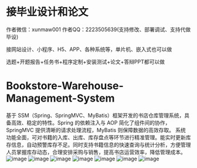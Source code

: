 # 接毕业设计和论文
作者微信：xunmaw001  作者QQ：2223505639(支持修改、部署调试、支持代做毕设)

接网站设计、小程序、H5、APP、各种系统等，单片机、嵌入式也可以做

选题+开题报告+任务书+程序定制+安装测试+论文+答辩PPT都可以做
# Bookstore-Warehouse-Management-System
基于 SSM（Spring、SpringMVC、MyBatis）框架开发的书店仓库管理系统，具备高效、稳定的特性。Spring 的依赖注入与 AOP 简化了组件间的协作，SpringMVC 提供清晰的请求处理流程，MyBatis 则保障数据的高效存取。  系统功能全面，可对书籍的入库、出库、库存盘点等环节进行精准管理。能实时更新库存信息，自动预警库存不足。同时支持书籍信息的快速查询与统计分析，方便管理人员掌握库存动态，合理安排采购与销售，提高书店运营效率，降低管理成本。 
![image](https://github.com/user-attachments/assets/1e4b47d6-67e5-47eb-b6fa-db14650f672e)
![image](https://github.com/user-attachments/assets/a686c6ae-b7d5-435d-b894-d1e7ad08af93)
![image](https://github.com/user-attachments/assets/07c8314a-ad04-4de8-8657-4f90e46fc191)
![image](https://github.com/user-attachments/assets/f3192ea4-0052-4b27-82f0-c96ed122bd54)
![image](https://github.com/user-attachments/assets/31198062-b9f1-4195-a17c-519b467f6c77)
![image](https://github.com/user-attachments/assets/700dc251-7a4e-4036-af90-b3af49f7a161)
![image](https://github.com/user-attachments/assets/cace449f-44dc-4a0e-9902-ac483d6aaf33)
